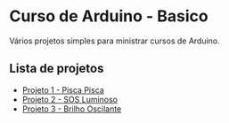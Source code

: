 # Curso de Arduino - Basico

Vários projetos simples para ministrar cursos de Arduino.

## Lista de projetos

- [Projeto 1 - Pisca Pisca](/Projeto1/README.md)
- [Projeto 2 - SOS Luminoso](/Projeto2/README.md)
- [Projeto 3 - Brilho Oscilante](/Projeto3/README.md)
